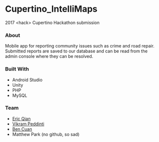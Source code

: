 # Cupertino_IntelliMaps
2017 &lt;hack> Cupertino Hackathon submission

### About
Mobile app for reporting community issues such as crime and road repair. Submitted reports are saved to our database and can be read from the admin console where they can be resolved.

### Built With
 - Android Studio
 - Unity
 - PHP
 - MySQL
 
### Team
 - [Eric Qian](https://github.com/enumc)
 - [Vikram Peddinti](https://github.com/darkflamex1)
 - [Ben Cuan](https://github.com/dbqeo)
 - Matthew Park (no github, so sad)
